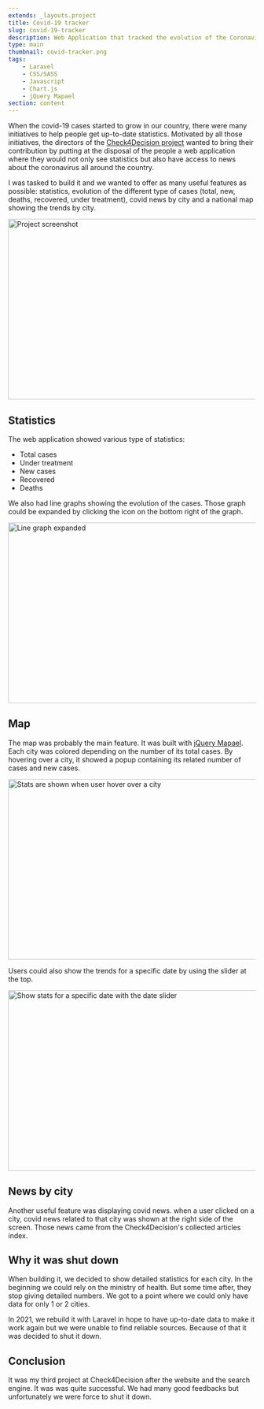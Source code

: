 ```yaml
---
extends: _layouts.project
title: Covid-19 tracker
slug: covid-19-tracker
description: Web Application that tracked the evolution of the Coronavirus pandemic in Senegal during the first wave. It had interactive tools, including maps, epidemic curves and other charts and graphics, which allowed users to track and explore the latest trends.
type: main
thumbnail: covid-tracker.png
tags:
    - Laravel
    - CSS/SASS
    - Javascript
    - Chart.js
    - jQuery Mapael
section: content
---
```


When the covid-19 cases started to grow in our country, there were many initiatives to help people get up-to-date statistics. Motivated by all those initiatives, the directors of the [Check4Decision project](https://check4decision.univ-thies.sn/) wanted to bring their contribution by putting at the disposal of the people a web application where they would not only see statistics but also have access to news about the coronavirus all around the country.

I was tasked to build it and we wanted to offer as many useful features as possible: statistics, evolution of the different type of cases (total, new, deaths, recovered, under treatment), covid news by city and a national map showing the trends by city.

<img
src="/assets/images/work/covid-tracker/covid-tracker-6.png"
alt="Project screenshot"
width="768"
height="367"
decoding="async">

## Statistics

The web application showed various type of statistics:

-   Total cases
-   Under treatment
-   New cases
-   Recovered
-   Deaths

We also had line graphs showing the evolution of the cases. Those graph could be expanded by clicking the icon on the bottom right of the graph.

<img
src="/assets/images/work/covid-tracker/covid-tracker-2.png"
alt="Line graph expanded"
width="768"
height="367"
loading="lazy"
decoding="async">

## Map

The map was probably the main feature. It was built with [jQuery Mapael](https://github.com/neveldo/jQuery-Mapael). Each city was colored depending on the number of its total cases. By hovering over a city, it showed a popup containing its related number of cases and new cases.

<img
src="/assets/images/work/covid-tracker/covid-tracker-4.png"
alt="Stats are shown when user hover over a city"
width="768"
height="367"
loading="lazy"
decoding="async">

Users could also show the trends for a specific date by using the slider at the top.

<img
src="/assets/images/work/covid-tracker/covid-tracker-5.png"
alt="Show stats for a specific date with the date slider"
width="768"
height="367"
loading="lazy"
decoding="async">

## News by city

Another useful feature was displaying covid news. when a user clicked on a city, covid news related to that city was shown at the right side of the screen. Those news came from the Check4Decision's collected articles index.

## Why it was shut down

When building it, we decided to show detailed statistics for each city. In the beginning we could rely on the ministry of health. But some time after, they stop giving detailed numbers. We got to a point where we could only have data for only 1 or 2 cities.

In 2021, we rebuild it with Laravel in hope to have up-to-date data to make it work again but we were unable to find reliable sources. Because of that it was decided to shut it down.

## Conclusion

It was my third project at Check4Decision after the website and the search engine. It was was quite successful. We had many good feedbacks but unfortunately we were force to shut it down.
